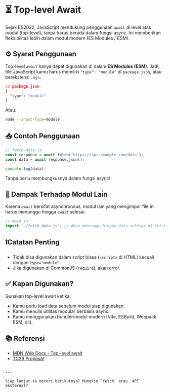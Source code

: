 # ⏳ Top-level Await

Sejak ES2022, JavaScript mendukung penggunaan `await` di level atas modul (top-level), tanpa harus berada dalam fungsi async. Ini memberikan fleksibilitas lebih dalam modul modern (ES Modules / ESM).

## ⚙️ Syarat Penggunaan

Top-level `await` hanya dapat digunakan di dalam **ES Modules (ESM)**. Jadi, file JavaScript kamu harus memiliki `"type": "module"` di `package.json`, atau berekstensi `.mjs`.

```json
// package.json
{
  "type": "module"
}
````

Atau:

```bash
node --input-type=module
```

## 📥 Contoh Penggunaan

```js
// fetch-data.js
const response = await fetch('https://api.example.com/data');
const data = await response.json();

console.log(data);
```

Tanpa perlu membungkusnya dalam fungsi async!

## 🔄 Dampak Terhadap Modul Lain

Karena `await` bersifat asynchronous, modul lain yang mengimpor file ini harus menunggu hingga `await` selesai.

```js
// main.js
import './fetch-data.js'; // Akan menunggu hingga data selesai di-fetch
```

## ❗Catatan Penting

* Tidak bisa digunakan dalam script biasa (`<script>` di HTML) kecuali dengan `type="module"`.
* Jika digunakan di CommonJS (`require`), akan error.

## ✅ Kapan Digunakan?

Gunakan top-level await ketika:

* Kamu perlu load data sebelum modul siap digunakan.
* Kamu menulis utilitas modular berbasis async.
* Kamu menggunakan bundler/modul modern (Vite, ESBuild, Webpack ESM, dll).

## 📚 Referensi

* [MDN Web Docs - Top-level await](https://developer.mozilla.org/en-US/docs/Web/JavaScript/Reference/Operators/await#top-level_await)
* [TC39 Proposal](https://github.com/tc39/proposal-top-level-await)

```

---

Siap lanjut ke materi berikutnya? Mungkin `fetch` atau `API` eksternal?
```
